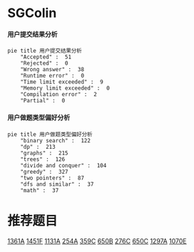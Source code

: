 # SGColin

<!-- tabs:start -->



#### **用户提交结果分析**

```mermaid
pie title 用户提交结果分析
    "Accepted" :  51
    "Rejected" :  0
    "Wrong answer" :  38
    "Runtime error" :  0
    "Time limit exceeded" :  9
    "Memory limit exceeded" :  0
    "Compilation error" :  2
    "Partial" :  0
```

#### **用户做题类型偏好分析**

```mermaid
pie title 用户做题类型偏好分析
    "binary search" :  122
    "dp" :  213
    "graphs" :  215
    "trees" :  126
    "divide and conquer" :  104
    "greedy" :  327
    "two pointers" :  87
    "dfs and similar" :  37
    "math" :  37
```



<!-- tabs:end -->
# 推荐题目
[1361A](https://codeforces.com/contest/1361/problem/A)
[1451F](https://codeforces.com/contest/1451/problem/F)
[1131A](https://codeforces.com/contest/1131/problem/A)
[254A](https://codeforces.com/contest/254/problem/A)
[359C](https://codeforces.com/contest/359/problem/C)
[650B](https://codeforces.com/contest/650/problem/B)
[276C](https://codeforces.com/contest/276/problem/C)
[650C](https://codeforces.com/contest/650/problem/C)
[1297A](https://codeforces.com/contest/1297/problem/A)
[1070E](https://codeforces.com/contest/1070/problem/E)
